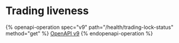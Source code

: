 # Trading liveness

{% openapi-operation spec="v9" path="/health/trading-lock-status" method="get" %}
[OpenAPI v9](https://4401d86825a13bf607936cc3a9f3897a.r2.cloudflarestorage.com/gitbook-x-prod-openapi/raw/cf9c0aaf4409bb57acf4c6ade1816f17fc53c83aefad163052d32b6b2fedfc9d.yaml?X-Amz-Algorithm=AWS4-HMAC-SHA256&X-Amz-Content-Sha256=UNSIGNED-PAYLOAD&X-Amz-Credential=dce48141f43c0191a2ad043a6888781c%2F20251016%2Fauto%2Fs3%2Faws4_request&X-Amz-Date=20251016T031314Z&X-Amz-Expires=172800&X-Amz-Signature=cf86e89d26d061440955fa37bbe8520382b1a4988864b1826e2e330f8a1e7f50&X-Amz-SignedHeaders=host&x-amz-checksum-mode=ENABLED&x-id=GetObject)
{% endopenapi-operation %}
